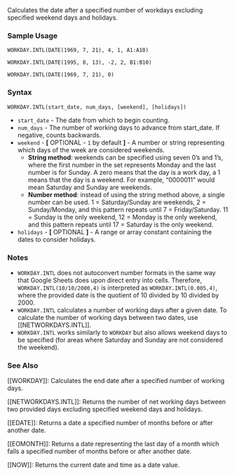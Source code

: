 Calculates the date after a specified number of workdays excluding specified weekend days and holidays.

### Sample Usage

`WORKDAY.INTL(DATE(1969, 7, 21), 4, 1, A1:A10)`

`WORKDAY.INTL(DATE(1995, 8, 13), -2, 2, B1:B10)`

`WORKDAY.INTL(DATE(1969, 7, 21), 0)`

### Syntax

`WORKDAY.INTL(start_date, num_days, [weekend], [holidays])`

* `start_date` - The date from which to begin counting.
* `num_days` - The number of working days to advance from start\_date. If negative, counts backwards.
* `weekend` - **[** OPTIONAL - `1` by default **]** - A number or string representing which days of the week are considered weekends.
  + **String method**: weekends can be specified using seven 0’s and 1’s, where the first number in the set represents Monday and the last number is for Sunday. A zero means that the day is a work day, a 1 means that the day is a weekend. For example, “0000011” would mean Saturday and Sunday are weekends.
  + **Number method**: instead of using the string method above, a single number can be used. 1 = Saturday/Sunday are weekends, 2 = Sunday/Monday, and this pattern repeats until 7 = Friday/Saturday. 11 = Sunday is the only weekend, 12 = Monday is the only weekend, and this pattern repeats until 17 = Saturday is the only weekend.
* `holidays` - **[** OPTIONAL **]** - A range or array constant containing the dates to consider holidays.

### Notes

* `WORKDAY.INTL` does not autoconvert number formats in the same way that Google Sheets does upon direct entry into cells. Therefore, `WORKDAY.INTL(10/10/2000,4)` is interpreted as `WORKDAY.INTL(0.005,4)`, where the provided date is the quotient of 10 divided by 10 divided by 2000.
* `WORKDAY.INTL` calculates a number of working days after a given date. To calculate the number of working days between two dates, use [[NETWORKDAYS.INTL]].
* `WORKDAY.INTL` works similarly to `WORKDAY` but also allows weekend days to be specified (for areas where Saturday and Sunday are not considered the weekend).

### See Also

[[WORKDAY]]: Calculates the end date after a specified number of working days.

[[NETWORKDAYS.INTL]]: Returns the number of net working days between two provided days excluding specified weekend days and holidays.

[[EDATE]]: Returns a date a specified number of months before or after another date.

[[EOMONTH]]: Returns a date representing the last day of a month which falls a specified number of months before or after another date.

[[NOW]]: Returns the current date and time as a date value.